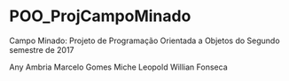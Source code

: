 # POO_ProjCampoMinado
Campo Minado: Projeto de Programação Orientada a Objetos do Segundo semestre de 2017

Any Ambria
Marcelo Gomes
Miche Leopold
Willian Fonseca

